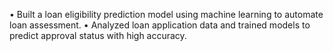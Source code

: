 • Built a loan eligibility prediction model using machine learning to automate loan assessment. 
• Analyzed loan application data and trained models to predict approval status with high accuracy. 